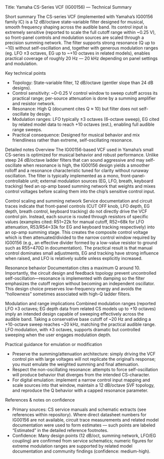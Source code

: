 Title: Yamaha CS-Series VCF (IG00156) — Technical Summary

Short summary
The CS-series VCF (implemented with Yamaha’s IG00156 family IC) is a 12 dB/octave state-variable filter designed for musical, smooth frequency shaping across the audible band. Its control input is extremely sensitive (reported to scale the full cutoff range within ~0.25 V), so front-panel controls and modulation sources are scaled through a precision summing network. The filter supports strong resonance (Q up to ~10) without self-oscillation and, together with generous modulation ranges (eg. LFO ±3 octaves, EG up to ~+10 octaves in related models), enables practical coverage of roughly 20 Hz — 20 kHz depending on panel settings and modulation.

Key technical points
- Topology: State-variable filter, 12 dB/octave (gentler slope than 24 dB designs).
- Control sensitivity: ~0–0.25 V control window to sweep cutoff across its practical range; per-source attenuation is done by a summing amplifier and resistor network.
- Resonance: High Q (document cites Q ≈ 10) but filter does not self-oscillate by design.
- Modulation ranges: LFO typically ±3 octaves (6-octave sweep), EG cited by related model data to reach +10 octaves (est.), enabling full audible range sweeps.
- Practical consequence: Designed for musical behavior and mix friendliness rather than extreme, self-oscillating resonance.

Detailed notes
Overview
The IG00156-based VCF used in Yamaha’s small CS-series is optimized for musical behavior and robust performance. Unlike steep 24 dB/octave ladder filters that can sound aggressive and may self-oscillate when resonance is high, the IG00156 design yields a smoother rolloff and a resonance characteristic tuned for clarity without runaway oscillation. The filter is typically implemented as a mono, front-panel-controllable unit; external modulation sources (EG, LFO, breath, keyboard tracking) feed an op-amp based summing network that weights and mixes control voltages before scaling them into the chip’s sensitive control input.

Control scaling and summing network
Service documentation and circuit traces indicate that front-panel controls (CUT OFF knob, LFO depth, EG depth, breath control, keyboard tracking) do not directly drive the VCF control pin. Instead, each source is routed through resistors of specific values (examples cited: R51=22k for manual cutoff, R52=68k for LFO attenuation, R53/R54=33k for EG and keyboard tracking respectively) into an op-amp summing stage. This creates the composite control voltage which is then attenuated/divided to the narrow control window required by IG00156 (e.g., an effective divider formed by a low-value resistor to ground such as R55=470Ω in documentation). The practical result is that manual control dominates small adjustments, EG and tracking have strong influence when raised, and LFO is relatively subtle unless explicitly increased.

Resonance behavior
Documentation cites a maximum Q around 10. Importantly, the circuit design and feedback topology prevent uncontrolled self-oscillation—resonance is implemented with damping so the filter emphasizes the cutoff region without becoming an independent oscillator. This design choice preserves low-frequency energy and avoids the “hollowness” sometimes associated with high-Q ladder filters.

Modulation and range implications
Combined modulation ranges (reported LFO ±3 octaves; EG depth data from related CS models up to +10 octaves) imply an intended design capable of sweeping effectively across the audible band. Taking a conservative base cutoff of ~20 Hz and adding a +10-octave sweep reaches ~20 kHz, matching the practical audible range. LFO modulation, with ±3 octaves, supports dramatic but controlled sweeping when the user engages modulation depth.

Practical guidance for emulation or modification
- Preserve the summing/attenuation architecture: simply driving the VCF control pin with large voltages will not replicate the original’s response; you must emulate the weighted summing and final attenuation.
- Respect the non-oscillating resonance: attempts to force self-oscillation will produce behavior that diverges from the intended CS-character.
- For digital emulation: implement a narrow control input mapping and scale sources into that window, maintain a 12 dB/octave SVF topology, and reproduce the Q behavior with a capped resonance parameter.

References & notes on confidence
- Primary sources: CS service manuals and schematic extracts (see references within repository). Where direct datasheet numbers for IG00156 are not available, circuit trace measurements and related model documentation were used to form estimates — such points are labeled “Estimated” in the detailed reference footnotes.
- Confidence: Many design points (12 dB/oct, summing network, LFO/EG coupling) are confirmed from service schematics; numeric figures for extreme modulation ranges are supported by related model documentation and community findings (confidence: medium-high).
